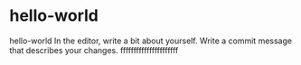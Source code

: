 # hello-world
hello-world
In the editor, write a bit about yourself.
Write a commit message that describes your changes.
ffffffffffffffffffffff
